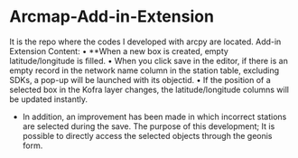 # Arcmap-Add-in-Extension
It is the repo where the codes I developed with arcpy are located.
Add-in Extension Content:
• **When a new box is created, empty latitude/longitude is filled.
• When you click save in the editor, if there is an empty record in the network name column in the station table, excluding SDKs, a pop-up will be launched with its objectid.
• If the position of a selected box in the Kofra layer changes, the latitude/longitude columns will be updated instantly.
* In addition, an improvement has been made in which incorrect stations are selected during the save.
  The purpose of this development; It is possible to directly access the selected objects through the geonis form.
